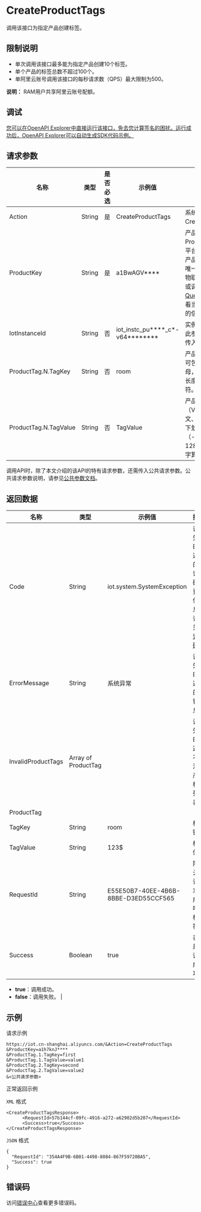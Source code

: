 # CreateProductTags

调用该接口为指定产品创建标签。

## 限制说明

-   单次调用该接口最多能为指定产品创建10个标签。
-   单个产品的标签总数不超过100个。
-   单阿里云账号调用该接口的每秒请求数（QPS）最大限制为500。

**说明：** RAM用户共享阿里云账号配额。


## 调试

[您可以在OpenAPI Explorer中直接运行该接口，免去您计算签名的困扰。运行成功后，OpenAPI Explorer可以自动生成SDK代码示例。](https://api.aliyun.com/#product=Iot&api=CreateProductTags&type=RPC&version=2018-01-20)

## 请求参数

|名称|类型|是否必选|示例值|描述|
|--|--|----|---|--|
|Action|String|是|CreateProductTags|系统规定参数。取值：CreateProductTags。 |
|ProductKey|String|是|a1BwAGV\*\*\*\*|产品的ProductKey。ProductKey是物联网平台为新建产品颁发的产品Key，作为其全局唯一标识符。您可以在物联网平台控制台查看或调用[QueryProductList](~~69271~~)查看当前账号下所有产品的信息。 |
|IotInstanceId|String|否|iot\_instc\_pu\*\*\*\*\_c\*-v64\*\*\*\*\*\*\*\*|实例ID。公共实例不传此参数，企业版实例需传入。 |
|ProductTag.N.TagKey|String|否|room|产品标签键（Key）。可包含英文大小写字母，数字和点号（.），长度不可超过30个字符。 |
|ProductTag.N.TagValue|String|否|TagValue|产品标签值（Value）。可包含中文、英文字母、数字、下划线（\_）和连接号（-）。长度不可超过128字符。一个中文汉字算2字符。 |

调用API时，除了本文介绍的该API的特有请求参数，还需传入公共请求参数。公共请求参数说明，请参见[公共参数文档](~~30561~~)。

## 返回数据

|名称|类型|示例值|描述|
|--|--|---|--|
|Code|String|iot.system.SystemException|调用失败时，返回的错误码。更多信息，请参见[错误码](~~87387~~)。 |
|ErrorMessage|String|系统异常|调用失败时，返回的出错信息。 |
|InvalidProductTags|Array of ProductTag| |调用失败时，返回不合法的产品标签列表。 |
|ProductTag| | | |
|TagKey|String|room|标签键。 |
|TagValue|String|123$|标签值。 |
|RequestId|String|E55E50B7-40EE-4B6B-8BBE-D3ED55CCF565|阿里云为该请求生成的唯一标识符。 |
|Success|Boolean|true|表示是否调用成功。

 -   **true**：调用成功。
-   **false**：调用失败。 |

## 示例

请求示例

```
https://iot.cn-shanghai.aliyuncs.com/&Action=CreateProductTags
&ProductKey=a1h7knJ****
&ProductTag.1.TagKey=first
&ProductTag.1.TagValue=value1
&ProductTag.2.TagKey=second
&ProductTag.2.TagValue=value2
&<公共请求参数>
```

正常返回示例

`XML` 格式

```
<CreateProductTagsResponse>
      <RequestId>57b144cf-09fc-4916-a272-a62902d5b207</RequestId>
      <Success>true</Success>
</CreateProductTagsResponse>
```

`JSON` 格式

```
{
  "RequestId": "354A4F9B-6B01-4498-8084-867F59720BA5",
  "Success": true
}
```

## 错误码

访问[错误中心](https://error-center.alibabacloud.com/status/product/Iot)查看更多错误码。

